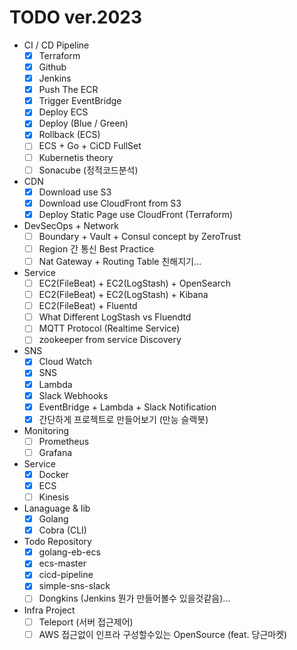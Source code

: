 # TODO ver.2023

- CI / CD Pipeline
  - [x] Terraform
  - [x] Github 
  - [x] Jenkins
  - [x] Push The ECR
  - [x] Trigger EventBridge
  - [x] Deploy ECS
  - [x] Deploy (Blue / Green)
  - [x] Rollback (ECS)
  - [ ] ECS + Go + CiCD FullSet
  - [ ] Kubernetis theory
  - [ ] Sonacube (정적코드분석)
 
- CDN
  - [x] Download use S3
  - [x] Download use CloudFront from S3
  - [x] Deploy Static Page use CloudFront (Terraform)

- DevSecOps + Network
  - [ ] Boundary + Vault + Consul concept by ZeroTrust
  - [ ] Region 간 통신 Best Practice
  - [ ] Nat Gateway + Routing Table 친해지기...
 
- Service
  - [ ] EC2(FileBeat) + EC2(LogStash) + OpenSearch
  - [ ] EC2(FileBeat) + EC2(LogStash) + Kibana
  - [ ] EC2(FileBeat) + Fluentd
  - [ ] What Different LogStash vs Fluendtd
  - [ ] MQTT Protocol (Realtime Service)
  - [ ] zookeeper from service Discovery

- SNS
  - [x] Cloud Watch
  - [x] SNS
  - [x] Lambda
  - [x] Slack Webhooks
  - [x] EventBridge + Lambda + Slack Notification 
  - [x] 간단하게 프로젝트로 만들어보기 (만능 슬랙봇)

- Monitoring
  - [ ] Prometheus
  - [ ] Grafana

- Service
  - [x] Docker
  - [x] ECS
  - [ ] Kinesis
 
- Lanaguage & lib
  - [x] Golang
  - [x] Cobra (CLI)

- Todo Repository
  - [x] golang-eb-ecs
  - [x] ecs-master
  - [x] cicd-pipeline
  - [x] simple-sns-slack
  - [ ] Dongkins (Jenkins 뭔가 만들어볼수 있을것같음)...

- Infra Project
  - [ ] Teleport (서버 접근제어)
  - [ ] AWS 접근없이 인프라 구성할수있는 OpenSource (feat. 당근마켓)
